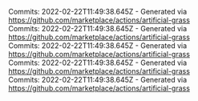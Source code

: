 Commits: 2022-02-22T11:49:38.645Z - Generated via https://github.com/marketplace/actions/artificial-grass
<br>
Commits: 2022-02-22T11:49:38.645Z - Generated via https://github.com/marketplace/actions/artificial-grass
<br>
Commits: 2022-02-22T11:49:38.645Z - Generated via https://github.com/marketplace/actions/artificial-grass
<br>
Commits: 2022-02-22T11:49:38.645Z - Generated via https://github.com/marketplace/actions/artificial-grass
<br>
Commits: 2022-02-22T11:49:38.645Z - Generated via https://github.com/marketplace/actions/artificial-grass
<br>
